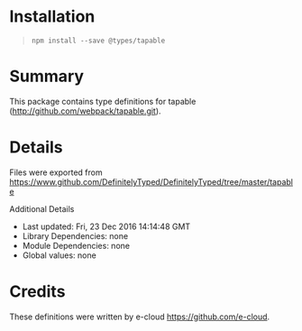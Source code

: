 # Installation
> `npm install --save @types/tapable`

# Summary
This package contains type definitions for tapable (http://github.com/webpack/tapable.git).

# Details
Files were exported from https://www.github.com/DefinitelyTyped/DefinitelyTyped/tree/master/tapable

Additional Details
 * Last updated: Fri, 23 Dec 2016 14:14:48 GMT
 * Library Dependencies: none
 * Module Dependencies: none
 * Global values: none

# Credits
These definitions were written by e-cloud <https://github.com/e-cloud>.
